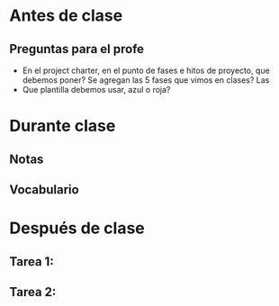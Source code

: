 # Antes de clase
## Preguntas para el profe
- En el project charter, en el punto de fases e hitos de proyecto, que debemos poner?
  Se agregan las 5 fases que vimos en clases?
  Las 
- Que plantilla debemos usar, azul o roja?

# Durante clase
## Notas
## Vocabulario

# Después de clase
## Tarea 1: 
## Tarea 2: